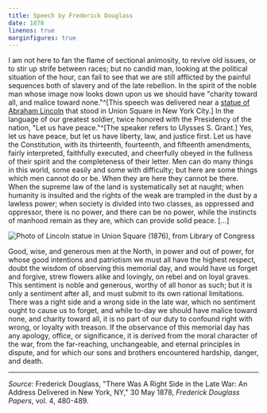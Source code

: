 ```yaml
---
title: Speech by Frederick Douglass
date: 1878
linenos: true
marginfigures: true
---
```


I am not here to fan the flame of sectional animosity, to revive old
issues, or to stir up strife between races; but no candid man, looking
at the political situation of the hour, can fail to see that we are
still afflicted by the painful sequences both of slavery and of the late
rebellion. In the spirit of the noble man whose image now looks down
upon us we should have "charity toward all, and malice toward
none."^[This speech was delivered near a [statue of Abraham Lincoln][]
that stood in Union Square in New York City.] In the language of our
greatest soldier, twice honored with the Presidency of the nation, "Let
us have peace."^[The speaker refers to Ulysses S. Grant.] Yes, let us
have peace, but let us have liberty, law, and justice first. Let us have
the Constitution, with its thirteenth, fourteenth, and fifteenth
amendments, fairly interpreted, faithfully executed, and cheerfully
obeyed in the fullness of their spirit and the completeness of their
letter. Men can do many things in this world, some easily and some with
difficulty; but here are some things which men cannot do or be. When
they are here they cannot be there. When the supreme law of the land is
systematically set at naught; when humanity is insulted and the rights
of the weak are trampled in the dust by a lawless power; when society is
divided into two classes, as oppressed and oppressor, there is no power,
and there can be no power, while the instincts of manhood remain as they
are, which can provide solid peace. [...]

![Photo of Lincoln statue in Union Square (1876), from Library of
Congress][]

Good, wise, and generous men at the North, in power and out of power,
for whose good intentions and patriotism we must all have the highest
respect, doubt the wisdom of observing this memorial day, and would have
us forget and forgive, strew flowers alike and lovingly, on rebel and on
loyal graves. This sentiment is noble and generous, worthy of all honor
as such; but it is only a sentiment after all, and must submit to its
own rational limitations. There was a right side and a wrong side in the
late war, which no sentiment ought to cause us to forget, and while
to-day we should have malice toward none, and charity toward all, it is
no part of our duty to confound right with wrong, or loyalty with
treason. If the observance of this memorial day has any apology, office,
or significance, it is derived from the moral character of the war, from
the far-reaching, unchangeable, and eternal principles in dispute, and
for which our sons and brothers encountered hardship, danger, and death.

  [statue of Abraham Lincoln]: http://www.loc.gov/pictures/item/2007682502/
  [Photo of Lincoln statue in Union Square (1876), from Library of
  Congress]: img/lincoln-union-square.jpg

* * * * *

*Source:* Frederick Douglass, "There Was A Right Side in the Late War: An
Address Delivered in New York, NY," 30 May 1878, *Frederick Douglass Papers*,
vol. 4, 480-489.

